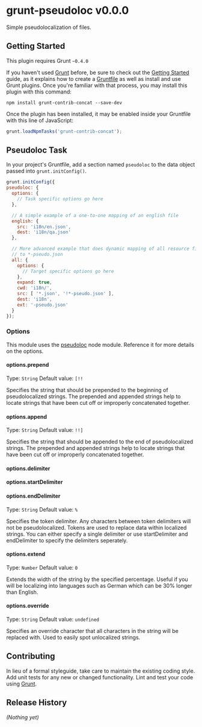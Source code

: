 # grunt-pseudoloc v0.0.0

Simple pseudolocalization of files.

## Getting Started

This plugin requires Grunt `~0.4.0`

If you haven't used [Grunt](http://gruntjs.com/) before, be sure to check out
the [Getting Started](http://gruntjs.com/getting-started) guide, as it
explains how to create a [Gruntfile](http://gruntjs.com/sample-gruntfile) as
well as install and use Grunt plugins. Once you're familiar with that process,
you may install this plugin with this command:

```shell
npm install grunt-contrib-concat --save-dev
```

Once the plugin has been installed, it may be enabled inside your Gruntfile
with this line of JavaScript:

```js
grunt.loadNpmTasks('grunt-contrib-concat');
```
## Pseudoloc Task

In your project's Gruntfile, add a section named `pseudoloc` to the data object passed into `grunt.initConfig()`.

```js
grunt.initConfig({
pseudoloc: {
  options: {
    // Task specific options go here
  },

  // A simple example of a one-to-one mapping of an english file
  english: {
    src: 'i18n/en.json',
    dest: 'i18n/qa.json'
  },

  // More advanced example that does dynamic mapping of all resource files
  // to *-pseudo.json
  all: {
    options: {
      // Target specific options go here
    },
    expand: true,
    cwd: 'i18n/',
    src: [ '*.json', '!*-pseudo.json' ],
    dest: 'i18n',
    ext: '-pseudo.json'
  }
});
```

### Options

This module uses the [pseudoloc](https://github.com/bunkat/pseudoloc) node
module. Reference it for more details on the options.

#### options.prepend
Type: `String`
Default value: `[!!`

Specifies the string that should be prepended to the beginning of
pseudolocalized strings. The prepended and appended strings help to locate
strings that have been cut off or improperly concatenated together.

#### options.append
Type: `String`
Default value: `!!]`

Specifies the string that should be appended to the end of pseudolocalized
strings. The prepended and appended strings help to locate strings that have
been cut off or improperly concatenated together.

#### options.delimiter
#### options.startDelimiter
#### options.endDelimiter
Type: `String`
Default value: `%`

Specifies the token delimiter. Any characters between token delimiters will not
be pseudolocalized. Tokens are used to replace data within localized strings.
You can either specify a single delimiter or use startDelimiter and endDelimiter
to specify the delimiters seperately.

#### options.extend
Type: `Number`
Default value: `0`

Extends the width of the string by the specified percentage. Useful if you will
be localizing into languages such as German which can be 30% longer than
English.

#### options.override
Type: `String`
Default value: `undefined`

Specifies an override character that all characters in the string will be
replaced with. Used to easily spot unlocalized strings.


## Contributing

In lieu of a formal styleguide, take care to maintain the existing coding style.
Add unit tests for any new or changed functionality. Lint and test your code
using [Grunt](http://gruntjs.com/).

## Release History
_(Nothing yet)_
